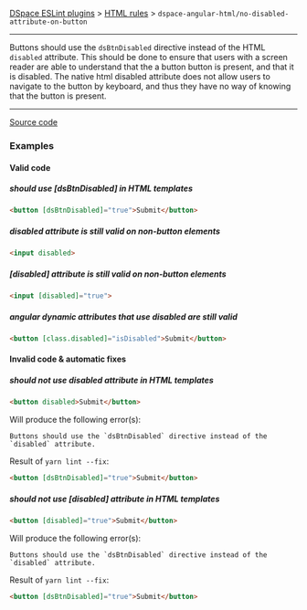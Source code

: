 [DSpace ESLint plugins](../../../../lint/README.md) > [HTML rules](../index.md) > `dspace-angular-html/no-disabled-attribute-on-button`
_______

Buttons should use the `dsBtnDisabled` directive instead of the HTML `disabled` attribute.
      This should be done to ensure that users with a screen reader are able to understand that the a button button is present, and that it is disabled.
      The native html disabled attribute does not allow users to navigate to the button by keyboard, and thus they have no way of knowing that the button is present.

_______

[Source code](../../../../lint/src/rules/html/no-disabled-attribute-on-button.ts)

### Examples


#### Valid code
    
##### should use [dsBtnDisabled] in HTML templates
        
```html
<button [dsBtnDisabled]="true">Submit</button>
```
    
##### disabled attribute is still valid on non-button elements
        
```html
<input disabled>
```
    
##### [disabled] attribute is still valid on non-button elements
        
```html
<input [disabled]="true">
```
    
##### angular dynamic attributes that use disabled are still valid
        
```html
<button [class.disabled]="isDisabled">Submit</button>
```
    



#### Invalid code  &amp; automatic fixes
    
##### should not use disabled attribute in HTML templates
        
```html
<button disabled>Submit</button>
```
Will produce the following error(s):
```
Buttons should use the `dsBtnDisabled` directive instead of the `disabled` attribute.
```
        
Result of `yarn lint --fix`:
```html
<button [dsBtnDisabled]="true">Submit</button>
```
        
    
##### should not use [disabled] attribute in HTML templates
        
```html
<button [disabled]="true">Submit</button>
```
Will produce the following error(s):
```
Buttons should use the `dsBtnDisabled` directive instead of the `disabled` attribute.
```
        
Result of `yarn lint --fix`:
```html
<button [dsBtnDisabled]="true">Submit</button>
```
        
    

